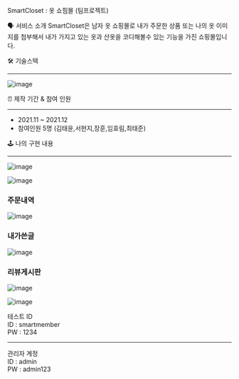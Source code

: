 SmartCloset : 옷 쇼핌몰 (팀프로젝트)

🗣 서비스 소개
SmartCloset은 남자 옷 쇼핑몰로 내가 주문한 상품 또는 나의 옷 이미지를 첨부해서 내가 가지고 있는 옷과 산옷을 코디해볼수 있는 기능을 가진 쇼핑몰입니다.


🛠 기술스택
<hr>

![image](https://user-images.githubusercontent.com/90013740/148506626-bc4fc490-f935-420a-a6ad-5ba5d0fc3a96.png)

⏰ 제작 기간 & 참여 인원
<hr>
<ul>
  <li> 2021.11 ~ 2021.12</li>
  <li> 참여인원 5명 (김태윤,서현지,장훈,임효림,최태준)</li>
</ul>

🕹 나의 구현 내용
<hr>


![image](https://user-images.githubusercontent.com/90013740/148507417-981961da-18d0-4c9d-8b15-461657623f92.png)

![image](https://user-images.githubusercontent.com/90013740/148507436-c44e430b-cd17-4472-8588-fd5d1d77c090.png)

<h3> 주문내역 </h3>

![image](https://user-images.githubusercontent.com/90013740/148507476-5d744322-9412-4b6e-bc33-0525e1f22aaa.png)

<h3> 내가쓴글 </h3>

![image](https://user-images.githubusercontent.com/90013740/148507878-64404956-e77e-4dcc-afad-7e56fbaa4c14.png)

<h3> 리뷰게시판 </h3>

![image](https://user-images.githubusercontent.com/90013740/148508051-9e8d287d-9d1f-40f2-8bed-8c23e0f3e6cb.png)

![image](https://user-images.githubusercontent.com/90013740/148508090-bb7abaf3-b3ba-4cba-99f0-f7119b2e00b7.png)


테스트 ID  <br />
ID : smartmember <br />
PW : 1234

<hr>

관리자 계정  <br />
ID : admin  <br />
PW : admin123
